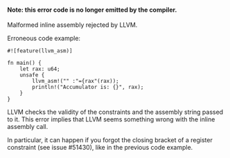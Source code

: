 #### Note: this error code is no longer emitted by the compiler.

Malformed inline assembly rejected by LLVM.

Erroneous code example:

```ignore (no longer emitted)
#![feature(llvm_asm)]

fn main() {
    let rax: u64;
    unsafe {
        llvm_asm!("" :"={rax"(rax));
        println!("Accumulator is: {}", rax);
    }
}
```

LLVM checks the validity of the constraints and the assembly string passed to
it. This error implies that LLVM seems something wrong with the inline
assembly call.

In particular, it can happen if you forgot the closing bracket of a register
constraint (see issue #51430), like in the previous code example.
